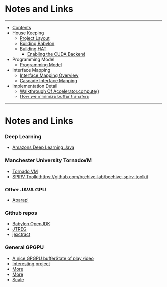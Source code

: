 # Notes and Links

----

* [Contents](hat-00.md)
* House Keeping
  * [Project Layout](hat-01-01-project-layout.md)
  * [Building Babylon](hat-01-02-building-babylon.md)
  * [Building HAT](hat-01-03-building-hat.md)
    * [Enabling the CUDA Backend](hat-01-05-building-hat-for-cuda.md)
* Programming Model
  * [Programming Model](hat-03-programming-model.md)
* Interface Mapping
  * [Interface Mapping Overview](hat-04-01-interface-mapping.md)
  * [Cascade Interface Mapping](hat-04-02-cascade-interface-mapping.md)
* Implementation Detail
  * [Walkthrough Of Accelerator.compute()](hat-accelerator-compute.md)
  * [How we minimize buffer transfers](hat-minimizing-buffer-transfers.md)

----

# Notes and Links

### Deep Learning
* [Amazons Deep Learning Java](http://djl.ai/)

### Manchester University TornadoVM
* [Tornado VM](https://github.com/beehive-lab/TornadoVM)
* [SPIRV Toolkit]()https://github.com/beehive-lab/beehive-spirv-toolkit

### Other JAVA GPU
* [Aparapi](https://github.com/Syncleus/aparapi)

### Github repos
* [Babylon OpenJDK](https://github.com/openjdk/babylon)
* [JTREG](https://github.com/openjdk/jtreg)
* [jexctract](https://github.com/openjdk/jextract)

### General GPGPU
* [A nice GPGPU bufferState of play video](https://www.youtube.com/watch?v=48AdJgTYSFQ)
* [Interesting project ](https://www.phoronix.com/news/SCALE-CUDA-Apps-For-AMD-GPUs)
* [More ](https://www.phoronix.com/review/radeon-cuda-zluda)
* [More](https://scale-lang.com/posts/2024-07-12-release-announcement)
* [Scale](https://docs.scale-lang.com/)
